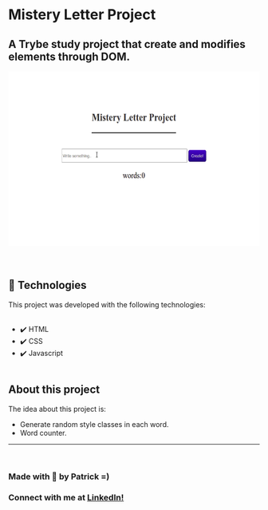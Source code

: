 # Mistery Letter Project
## A Trybe study project that create and modifies elements through DOM.

<div align="center">
  <img src="images/Mistery.gif" alt="demo-web" height="350">
</div>
<br><br>

## :rocket: Technologies
This project was developed with the following technologies: <br><br>

- :heavy_check_mark: HTML
- :heavy_check_mark: CSS
- :heavy_check_mark: Javascript 
<br><br>

## About this project

The idea about this project is: 
- Generate random style classes in each word.<br>
- Word counter.<br>
---
<br>

### Made with :purple_heart: by Patrick =) <br>

### Connect with me at [LinkedIn!](https://www.linkedin.com/in/patrick-morais/)